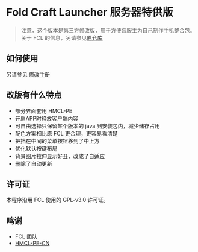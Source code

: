 # Fold Craft Launcher 服务器特供版

> 注意，这个版本是第三方修改版，用于方便各服主为自己制作手机整合包。  
> 关于 FCL 的信息，另请参见[原仓库](https://github.com/FCL-Team/FoldCraftLauncher)

## 如何使用

另请参见 [修改手册](how-to-use.md)

## 改版有什么特点

+ 部分界面套用 HMCL-PE
+ 开启APP时释放客户端内容
+ 可自由选择只保留某个版本的 java 到安装包内，减少储存占用
+ 配色方案相比原 FCL 更合理，更容易看清楚
+ 把挡在中间的菜单按钮移到了中上方
+ 优化默认按键布局
+ 背景图片拉伸显示好丑，改成了自适应
+ 删除了自动更新

## 许可证

本程序沿用 FCL 使用的 GPL-v3.0 许可证。

## 鸣谢

+ FCL 团队
+ [HMCL-PE-CN](https://github.com/MrXiaoM/HMCL-PE-CN)
